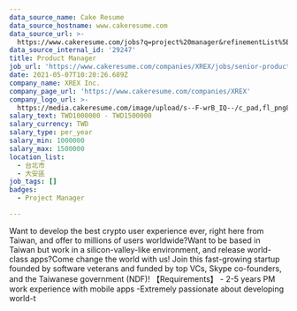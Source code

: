 ```yaml
---
data_source_name: Cake Resume
data_source_hostname: www.cakeresume.com
data_source_url: >-
  https://www.cakeresume.com/jobs?q=project%20manager&refinementList%5Blang_name%5D%5B0%5D=English&refinementList%5Bsalary_type%5D=per_year&range%5Bsalary_range%5D%5Bmin%5D=1000000&page=2
data_source_internal_id: '29247'
title: Product Manager
job_url: 'https://www.cakeresume.com/companies/XREX/jobs/senior-product-manager-e45ce6'
date: 2021-05-07T10:20:26.689Z
company_name: XREX Inc.
company_page_url: 'https://www.cakeresume.com/companies/XREX'
company_logo_url: >-
  https://media.cakeresume.com/image/upload/s--F-wrB_IQ--/c_pad,fl_png8,h_200,w_200/v1577753848/tuw4wffo97drgklzeouz.png
salary_text: TWD1000000 - TWD1500000
salary_currency: TWD
salary_type: per_year
salary_min: 1000000
salary_max: 1500000
location_list:
  - 台北市
  - 大安區
job_tags: []
badges:
  - Project Manager

---
```


Want to develop the best crypto user experience ever, right here from Taiwan, and offer to millions of users worldwide?Want to be based in Taiwan but work in a silicon-valley-like environment, and release world-class apps?Come change the world with us! Join this fast-growing startup founded by software veterans and funded by top VCs, Skype co-founders, and the Taiwanese government (NDF)! 【Requirements】 - 2-5 years PM work experience with mobile apps -Extremely passionate about developing world-t